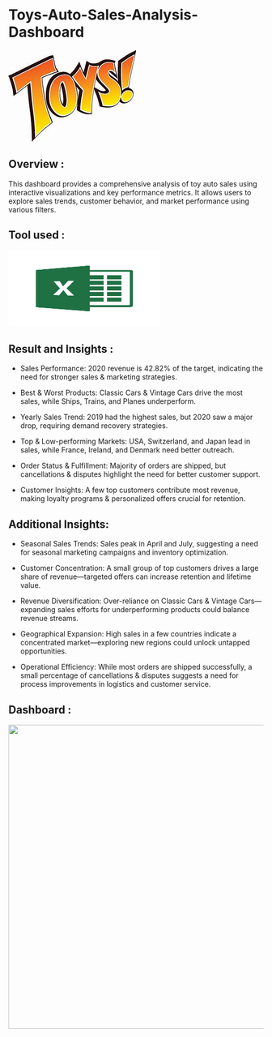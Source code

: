 # Toys-Auto-Sales-Analysis-Dashboard
<img src="./TOYS.png"/>&nbsp;

## Overview : 
This dashboard provides a comprehensive analysis of toy auto sales using interactive visualizations and key performance metrics. It allows users to explore sales trends, customer behavior, and market performance using various filters.

## Tool used :
<img src="./MS.png" width="300" height="150"/>&nbsp;

## Result and Insights :
- Sales Performance: 2020 revenue is 42.82% of the target, indicating the need for stronger sales & marketing strategies.

- Best & Worst Products: Classic Cars & Vintage Cars drive the most sales, while Ships, Trains, and Planes underperform.

- Yearly Sales Trend: 2019 had the highest sales, but 2020 saw a major drop, requiring demand recovery strategies.

- Top & Low-performing Markets: USA, Switzerland, and Japan lead in sales, while France, Ireland, and Denmark need better outreach.

- Order Status & Fulfillment: Majority of orders are shipped, but cancellations & disputes highlight the need for better customer support.

- Customer Insights: A few top customers contribute most revenue, making loyalty programs & personalized offers crucial for retention.

## Additional Insights:
  - Seasonal Sales Trends: Sales peak in April and July, suggesting a need for seasonal marketing campaigns and inventory optimization.

  - Customer Concentration: A small group of top customers drives a large share of revenue—targeted offers can increase retention and lifetime value.

  - Revenue Diversification: Over-reliance on Classic Cars & Vintage Cars—expanding sales efforts for underperforming products could balance revenue streams.

  - Geographical Expansion: High sales in a few countries indicate a concentrated market—exploring new regions could unlock untapped opportunities.

  - Operational Efficiency: While most orders are shipped successfully, a small percentage of cancellations & disputes suggests a need for process improvements in logistics and customer service.
 
  ## Dashboard :
  <img src="./Toys Dash.png" width="3000" height="600"/>&nbsp;
